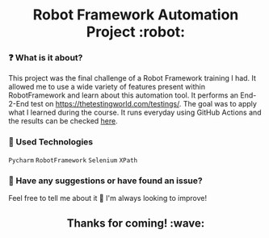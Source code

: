 <h1 align="center">Robot Framework Automation Project :robot:</h1> 

### :question: What is it about?
This project was the final challenge of a Robot Framework training I had. It allowed me to use a wide variety of features present within RobotFramework and learn about this automation tool.
It performs an End-2-End test on https://thetestingworld.com/testings/. The goal was to apply what I learned during the course. 
It runs everyday using GitHub Actions and the results can be checked [here](https://github.com/Mamr245/robot-framework-automation/actions). 

### :hammer: Used Technologies
`Pycharm` `RobotFramework` `Selenium` `XPath`

### :speech_balloon: Have any suggestions or have found an issue? 
Feel free to tell me about it :speech_balloon: I'm always looking to improve!

<h2 align="center">Thanks for coming! :wave:</h2>
